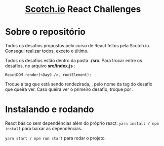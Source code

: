 <h1 align="center"><a href="https://scotch.io/courses">Scotch.io</a> React Challenges</h1>

# Sobre o repositório

Todos os desafios propostos pelo curso de React feitos pela Scotch.io.
Consegui realizar todos, exceto o último.

Todos os desafios estão dentro da pasta **./src**.
Para trocar entre os desafios, no arquivo **src/index.js** :

```` 
ReactDOM.render(<Day9 />, rootElement);
````

Troque a tag que está sendo rendezirada, **<Day9 />** , pelo nome da tag do desafio que queira ver.
Caso queira ver o primeiro desafio, troque por **<App />**.

# Instalando e rodando

React básico sem dependências além do próprio react.
```` yarn install / npm install ```` para baixar as dependências.

```` yarn start / npm run start ```` para rodar o projeto.
